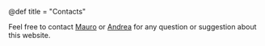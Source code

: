 @def title = "Contacts"

Feel free to contact [Mauro](mailto:mpastore@ictp.it) or [Andrea](mailto:andrea.dgioacchino@gmail.com) for any question or suggestion about this website.
